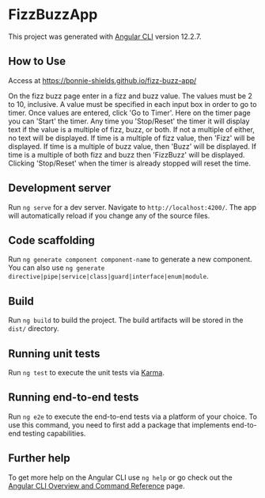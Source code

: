 # FizzBuzzApp

This project was generated with [Angular CLI](https://github.com/angular/angular-cli) version 12.2.7.

## How to Use

Access at https://bonnie-shields.github.io/fizz-buzz-app/

On the fizz buzz page enter in a fizz and buzz value. The values must be 2 to 10, inclusive. A value must be specified in each input box in order to go to timer. Once values are entered, click 'Go to Timer'. Here on the timer page you can 'Start' the timer. Any time you 'Stop/Reset' the timer it will display text if the value is a multiple of fizz, buzz, or both. If not a multiple of either, no text will be displayed. If time is a multiple of fizz value, then 'Fizz' will be displayed. If time is a multiple of buzz value, then 'Buzz' will be displayed. If time is a multiple of both fizz and buzz then 'FizzBuzz' will be displayed. Clicking 'Stop/Reset' when the timer is already stopped will reset the time. 

## Development server

Run `ng serve` for a dev server. Navigate to `http://localhost:4200/`. The app will automatically reload if you change any of the source files.

## Code scaffolding

Run `ng generate component component-name` to generate a new component. You can also use `ng generate directive|pipe|service|class|guard|interface|enum|module`.

## Build

Run `ng build` to build the project. The build artifacts will be stored in the `dist/` directory.

## Running unit tests

Run `ng test` to execute the unit tests via [Karma](https://karma-runner.github.io).

## Running end-to-end tests

Run `ng e2e` to execute the end-to-end tests via a platform of your choice. To use this command, you need to first add a package that implements end-to-end testing capabilities.

## Further help

To get more help on the Angular CLI use `ng help` or go check out the [Angular CLI Overview and Command Reference](https://angular.io/cli) page.

